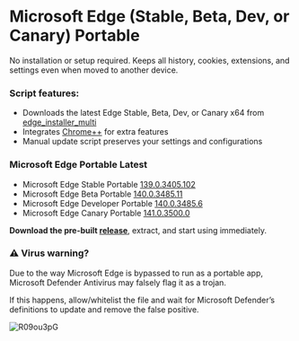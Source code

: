 ﻿# Microsoft Edge (Stable, Beta, Dev, or Canary) Portable

No installation or setup required. Keeps all history, cookies, extensions, and settings even when moved to another device.

### Script features:
 
* Downloads the latest Edge Stable, Beta, Dev, or Canary x64 from [edge_installer_multi](https://github.com/bibicadotnet/edge_installer_multi/releases)
* Integrates [Chrome++](https://github.com/Bush2021/chrome_plus) for extra features
* Manual update script preserves your settings and configurations
### Microsoft Edge Portable Latest
- Microsoft Edge Stable Portable [139.0.3405.102](https://github.com/bibicadotnet/microsoft-edge-multi-portable/releases/tag/edge-stable-portable-x64_139.0.3405.102_1.13.0)
- Microsoft Edge Beta Portable [140.0.3485.11](https://github.com/bibicadotnet/microsoft-edge-multi-portable/releases/tag/edge-beta-portable-x64_140.0.3485.11_1.13.0)
- Microsoft Edge Developer Portable [140.0.3485.6](https://github.com/bibicadotnet/microsoft-edge-multi-portable/releases/tag/edge-dev-portable-x64_140.0.3485.6_1.13.0)
- Microsoft Edge Canary Portable [141.0.3500.0](https://github.com/bibicadotnet/microsoft-edge-multi-portable/releases/tag/edge-canary-portable-x64_141.0.3500.0_1.13.0)

**Download the pre-built [release](https://github.com/bibicadotnet/microsoft-edge-multi-portable/releases)**, extract, and start using immediately.

### ⚠ Virus warning?

Due to the way Microsoft Edge is bypassed to run as a portable app, Microsoft Defender Antivirus may falsely flag it as a trojan.

If this happens, allow/whitelist the file and wait for Microsoft Defender’s definitions to update and remove the false positive.

<img src="https://img.bibica.net/R09ou3pG.png" alt="R09ou3pG">

